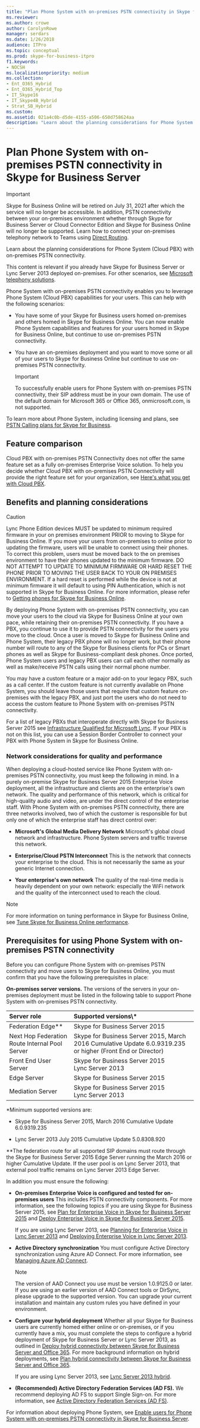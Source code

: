 ```yaml
---
title: "Plan Phone System with on-premises PSTN connectivity in Skype for Business Server"
ms.reviewer: 
ms.author: crowe
author: CarolynRowe
manager: serdars
ms.date: 1/26/2018
audience: ITPro
ms.topic: conceptual
ms.prod: skype-for-business-itpro
f1.keywords:
- NOCSH
ms.localizationpriority: medium
ms.collection:
- Ent_O365_Hybrid
- Ent_O365_Hybrid_Top
- IT_Skype16
- IT_Skype4B_Hybrid
- Strat_SB_Hybrid
ms.custom: 
ms.assetid: 021a4c0b-d5de-4155-a506-650d758624aa
description: "Learn about the planning considerations for Phone System (Cloud PBX) with on-premises PSTN connectivity."
---
```


# Plan Phone System with on-premises PSTN connectivity in Skype for Business Server

> [!Important]
> Skype for Business Online will be retired on July 31, 2021 after which the service will no longer be accessible.  In addition, PSTN connectivity between your on-premises environment whether through Skype for Business Server or Cloud Connector Edition and Skype for Business Online will no longer be supported.  Learn how to connect your on-premises telephony network to Teams using [Direct Routing](/MicrosoftTeams/direct-routing-landing-page).

Learn about the planning considerations for Phone System (Cloud PBX) with on-premises PSTN connectivity.

This content is relevant if you already have Skype for Business Server or Lync Server 2013 deployed on-premises. For other scenarios, see [Microsoft telephony solutions](/microsoftteams/cloud-voice-landing-page).

 Phone System with on-premises PSTN connectivity enables you to leverage Phone System (Cloud PBX) capabilities for your users. This can help with the following scenarios:

- You have some of your Skype for Business users homed on-premises and others homed in Skype for Business Online. You can now enable Phone System capabilities and features for your users homed in Skype for Business Online, but continue to use on-premises PSTN connectivity.

- You have an on-premises deployment and you want to move some or all of your users to Skype for Business Online but continue to use on-premises PSTN connectivity.

    > [!IMPORTANT]
    > To successfully enable users for Phone System with on-premises PSTN connectivity, their SIP address must be in your own domain. The use of the default domain for Microsoft 365 or Office 365, onmicrosoft.com, is not supported. 

To learn more about Phone System, including licensing and plans, see [PSTN Calling plans for Skype for Business](https://support.office.com/article/PSTN-Calling-plans-for-Skype-for-Business-f47c6a97-bc8b-42e6-b5d4-ce6b41ed1918).

## Feature comparison

Cloud PBX with on-premises PSTN Connectivity does not offer the same feature set as a fully on-premises Enterprise Voice solution. To help you decide whether Cloud PBX with on-premises PSTN Connectivity will provide the right feature set for your organization, see [Here's what you get with Cloud PBX](/microsoftteams/here-s-what-you-get-with-phone-system?bc=%2fskypeforbusiness%2fbreadcrumb%2ftoc.json&toc=%2fskypeforbusiness%2ftoc.json).

## Benefits and planning considerations

> [!CAUTION]
> Lync Phone Edition devices MUST be updated to minimum required firmware in your on premises environment PRIOR to moving to Skype for Business Online.
If you move your users from on-premises to online prior to updating the firmware, users will be unable to connect using their phones. To correct this problem, users must be moved back to the on premises environment to have their phones updated to the minimum firmware. DO NOT ATTEMPT TO UPDATE TO MINIMUM FIRMWARE OR HARD RESET THE PHONE PRIOR TO MOVING THE USER BACK TO YOUR ON PREMISES ENVIRONMENT.
 If a hard reset is performed while the device is not at minimum firmware it will default to using PIN Authentication, which is not supported in Skype for Business Online. For more information, please refer to [Getting phones for Skype for Business Online](https://support.office.com/article/Getting-phones-for-Skype-for-Business-Online-91f2d947-45fc-4fab-bd8b-2e313531c477?ui=en-US&amp;rs=en-US&amp;ad=US).

By deploying Phone System with on-premises PSTN connectivity, you can move your users to the cloud via Skype for Business Online at your own pace, while retaining their on-premises PSTN connectivity. If you have a PBX, you continue to use it to provide PSTN connectivity for the users you move to the cloud. Once a user is moved to Skype for Business Online and Phone System, their legacy PBX phone will no longer work, but their phone number will route to any of the Skype for Business clients for PCs or Smart phones as well as Skype for Business-compliant desk phones. Once ported, Phone System users and legacy PBX users can call each other normally as well as make/receive PSTN calls using their normal phone number.

You may have a custom feature or a major add-on to your legacy PBX, such as a call center. If the custom feature is not currently available on Phone System, you should leave those users that require that custom feature on-premises with the legacy PBX, and just port the users who do not need to access the custom feature to Phone System with on-premises PSTN connectivity.

For a list of legacy PBXs that interoperate directly with Skype for Business Server 2015 see  [Infrastructure Qualified for Microsoft Lync](../../../SfbPartnerCertification/lync-cert/qualified-ip-pbx-gateway.md). If your PBX is not on this list, you can use a Session Border Controller to connect your PBX with Phone System in Skype for Business Online.

### Network considerations for quality and performance

When deploying a cloud-hosted service like Phone System with on-premises PSTN connectivity, you must keep the following in mind. In a purely on-premise Skype for Business Server 2015 Enterprise Voice deployment, all the infrastructure and clients are on the enterprise's own network. The quality and performance of this network, which is critical for high-quality audio and video, are under the direct control of the enterprise staff. With Phone System with on-premises PSTN connectivity, there are three networks involved, two of which the customer is responsible for but only one of which the enterprise staff has direct control over:

- **Microsoft's Global Media Delivery Network** Microsoft's global cloud network and infrastructure. Phone System servers and traffic traverse this network.

- **Enterprise/Cloud PSTN Interconnect** This is the network that connects your enterprise to the cloud. This is not necessarily the same as your generic Internet connection.

- **Your enterprise's own network** The quality of the real-time media is heavily dependent on your own network: especially the WiFi network and the quality of the interconnect used to reach the cloud.

> [!NOTE]
> For more information on tuning performance in Skype for Business Online, see [Tune Skype for Business Online performance](https://support.office.com/article/Tune-Skype-for-Business-Online-performance-beec23c2-c5d6-4e84-a8af-e82aefca7802?ui=en-US&amp;rs=en-US&amp;ad=US). 

## Prerequisites for using Phone System with on-premises PSTN connectivity

Before you can configure Phone System with on-premises PSTN connectivity and move users to Skype for Business Online, you must confirm that you have the following prerequisites in place:

 **On-premises server versions.** The versions of the servers in your on-premises deployment must be listed in the following table to support Phone System with on-premises PSTN connectivity.


| **Server role**                                       | **Supported versions\\**\*                                                                                         |
|:------------------------------------------------------|:-------------------------------------------------------------------------------------------------------------------|
| Federation Edge\*\*  <br/>                            | Skype for Business Server 2015  <br/>                                                                              |
| Next Hop Federation Route Internal Pool Server  <br/> | Skype for Business Server 2015, March 2016 Cumulative Update 6.0.9319.235 or higher (Front End or Director)  <br/> |
| Front End User Server  <br/>                          | Skype for Business Server 2015  <br/> Lync Server 2013  <br/>                                                      |
| Edge Server  <br/>                                    | Skype for Business Server 2015  <br/>                                                                              |
| Mediation Server  <br/>                               | Skype for Business Server 2015  <br/> Lync Server 2013  <br/>                                                      |

\*Minimum supported versions are:

- Skype for Business Server 2015, March 2016 Cumulative Update 6.0.9319.235

- Lync Server 2013 July 2015 Cumulative Update 5.0.8308.920

\*\*The federation route for all supported SIP domains must route through the Skype for Business Server 2015 Edge Server running the March 2016 or higher Cumulative Update. If the user pool is on Lync Server 2013, that external pool traffic remains on Lync Server 2013 Edge Server. 

In addition you must ensure the following:

- **On-premises Enterprise Voice is configured and tested for on-premises users** This includes PSTN connectivity components. For more information, see the following topics if you are using Skype for Business Server 2015, see [Plan for Enterprise Voice in Skype for Business Server 2015](../../plan-your-deployment/enterprise-voice-solution/enterprise-voice.md) and [Deploy Enterprise Voice in Skype for Business Server 2015](../../deploy/deploy-enterprise-voice/deploy-enterprise-voice.md).

    If you are using Lync Server 2013, see [Planning for Enterprise Voice in Lync Server 2013](/previous-versions/office/lync-server-2013/lync-server-2013-planning-for-enterprise-voice) and [Deploying Enterprise Voice in Lync Server 2013](/previous-versions/office/lync-server-2013/lync-server-2013-deploying-enterprise-voice).

- **Active Directory synchronization** You must configure Active Directory synchronization using Azure AD Connect. For more information, see [Managing Azure AD Connect](https://azure.microsoft.com/documentation/articles/active-directory-aadconnect-whats-next/).

    > [!NOTE]
    > The version of AAD Connect you use must be version 1.0.9125.0 or later. If you are using an earlier version of AAD Connect tools or DirSync, please upgrade to the supported version. You can upgrade your current installation and maintain any custom rules you have defined in your environment. 

- **Configure your hybrid deployment** Whether all your Skype for Business users are currently homed either online or on-premises, or if you currently have a mix, you must complete the steps to configure a hybrid deployment of Skype for Business Server or Lync Server 2013, as outlined in [Deploy hybrid connectivity between Skype for Business Server and Office 365](../../../SfbHybrid/hybrid/configure-hybrid-connectivity.md?bc=%2fSkypeForBusiness%2fbreadcrumb%2ftoc.json&toc=%2fSkypeForBusiness%2ftoc.json). For more background information on hybrid deployments, see [Plan hybrid connectivity between Skype for Business Server and Office 365](../../../SfbHybrid/hybrid/plan-hybrid-connectivity.md?bc=%2fSkypeForBusiness%2fbreadcrumb%2ftoc.json&toc=%2fSkypeForBusiness%2ftoc.json). 

    If you are using Lync Server 2013, see [Lync Server 2013 hybrid](/previous-versions/office/lync-server-2013/lync-server-2013-lync-server-2013-hybrid).

- **(Recommended) Active Directory Federation Services (AD FS).** We recommend deploying AD FS to support Single Sign-on. For more information, see [Active Directory Federation Services (AD FS)](/previous-versions/windows/it-pro/windows-server-2003/cc736690(v=ws.10)).

For information about deploying Phone System, see [Enable users for Phone System with on-premises PSTN connectivity in Skype for Business Server](enable-users-for-phone-system.md).